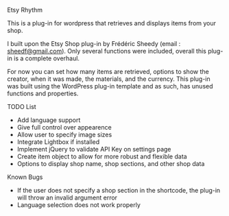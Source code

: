 Etsy Rhythm

This is a plug-in for wordpress that retrieves and displays items from your shop.

I built upon the Etsy Shop plug-in by Frédéric Sheedy  (email : sheedf@gmail.com). Only several functions were included,
overall this plug-in is a complete overhaul.

For now you can set how many items are retrieved, options to show the creator, when it was made, the materials, 
and the currency. This plug-in was built using the WordPress plug-in template and as such, has unused functions and 
properties.

TODO List
- Add language support
- Give full control over appearence
- Allow user to specify image sizes
- Integrate Lightbox if installed
- Implement jQuery to validate API Key on settings page
- Create item object to allow for more robust and flexible data
- Options to display shop name, shop sections, and other shop data

Known Bugs
- If the user does not specify a shop section in the shortcode, the plug-in will throw an invalid argument error
- Language selection does not work properly
